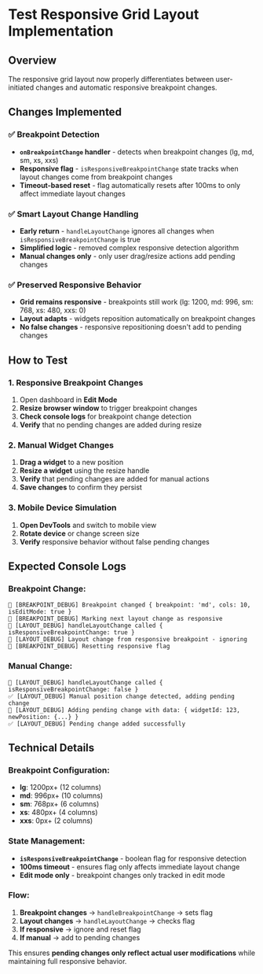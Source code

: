# Test Responsive Grid Layout Implementation

## Overview
The responsive grid layout now properly differentiates between user-initiated changes and automatic responsive breakpoint changes.

## Changes Implemented

### ✅ Breakpoint Detection
- **`onBreakpointChange` handler** - detects when breakpoint changes (lg, md, sm, xs, xxs)
- **Responsive flag** - `isResponsiveBreakpointChange` state tracks when layout changes come from breakpoint changes
- **Timeout-based reset** - flag automatically resets after 100ms to only affect immediate layout changes

### ✅ Smart Layout Change Handling
- **Early return** - `handleLayoutChange` ignores all changes when `isResponsiveBreakpointChange` is true
- **Simplified logic** - removed complex responsive detection algorithm
- **Manual changes only** - only user drag/resize actions add pending changes

### ✅ Preserved Responsive Behavior
- **Grid remains responsive** - breakpoints still work (lg: 1200, md: 996, sm: 768, xs: 480, xxs: 0)
- **Layout adapts** - widgets reposition automatically on breakpoint changes
- **No false changes** - responsive repositioning doesn't add to pending changes

## How to Test

### 1. **Responsive Breakpoint Changes**
1. Open dashboard in **Edit Mode**
2. **Resize browser window** to trigger breakpoint changes
3. **Check console logs** for breakpoint change detection
4. **Verify** that no pending changes are added during resize

### 2. **Manual Widget Changes**
1. **Drag a widget** to a new position
2. **Resize a widget** using the resize handle
3. **Verify** that pending changes are added for manual actions
4. **Save changes** to confirm they persist

### 3. **Mobile Device Simulation**
1. **Open DevTools** and switch to mobile view
2. **Rotate device** or change screen size
3. **Verify** responsive behavior without false pending changes

## Expected Console Logs

### Breakpoint Change:
```
📱 [BREAKPOINT_DEBUG] Breakpoint changed { breakpoint: 'md', cols: 10, isEditMode: true }
📱 [BREAKPOINT_DEBUG] Marking next layout change as responsive
🔄 [LAYOUT_DEBUG] handleLayoutChange called { isResponsiveBreakpointChange: true }
📱 [LAYOUT_DEBUG] Layout change from responsive breakpoint - ignoring
📱 [BREAKPOINT_DEBUG] Resetting responsive flag
```

### Manual Change:
```
🔄 [LAYOUT_DEBUG] handleLayoutChange called { isResponsiveBreakpointChange: false }
✅ [LAYOUT_DEBUG] Manual position change detected, adding pending change
📝 [LAYOUT_DEBUG] Adding pending change with data: { widgetId: 123, newPosition: {...} }
✅ [LAYOUT_DEBUG] Pending change added successfully
```

## Technical Details

### Breakpoint Configuration:
- **lg**: 1200px+ (12 columns)
- **md**: 996px+ (10 columns)  
- **sm**: 768px+ (6 columns)
- **xs**: 480px+ (4 columns)
- **xxs**: 0px+ (2 columns)

### State Management:
- **`isResponsiveBreakpointChange`** - boolean flag for responsive detection
- **100ms timeout** - ensures flag only affects immediate layout change
- **Edit mode only** - breakpoint changes only tracked in edit mode

### Flow:
1. **Breakpoint changes** → `handleBreakpointChange` → sets flag
2. **Layout changes** → `handleLayoutChange` → checks flag
3. **If responsive** → ignore and reset flag
4. **If manual** → add to pending changes

This ensures **pending changes only reflect actual user modifications** while maintaining full responsive behavior.
